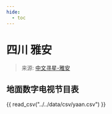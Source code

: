 ```yaml
---
hide:
  - toc
---
```


# 四川 雅安

> 来源: [中文寻星-雅安](http://dtmb.saoing.com/yaan.htm)

## 地面数字电视节目表

{{ read_csv("../../data/csv/yaan.csv") }}
